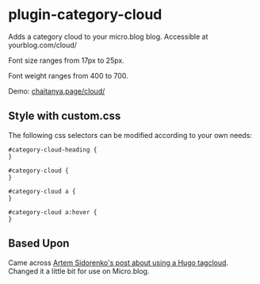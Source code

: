 # plugin-category-cloud
Adds a category cloud to your micro.blog blog. Accessible at yourblog.com/cloud/

Font size ranges from 17px to 25px.

Font weight ranges from 400 to 700.

Demo: [chaitanya.page/cloud/](https://chaitanya.page/cloud/)

## Style with custom.css
The following css selectors can be modified according to your own needs:
```
#category-cloud-heading {
}

#category-cloud {
}

#category-cloud a {
}

#category-cloud a:hover {
}
```
## Based Upon
Came across [Artem Sidorenko's post about using a Hugo tagcloud](https://www.sidorenko.io/post/2017/07/nice-tagcloud-with-hugo/). Changed it a little bit for use on Micro.blog.
